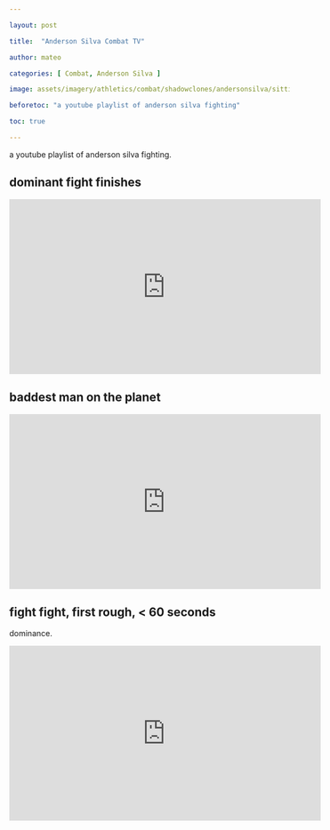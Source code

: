 ```yaml
---

layout: post

title:  "Anderson Silva Combat TV"

author: mateo

categories: [ Combat, Anderson Silva ]

image: assets/imagery/athletics/combat/shadowclones/andersonsilva/sitting.jpg

beforetoc: "a youtube playlist of anderson silva fighting"

toc: true

---
```


a youtube playlist of anderson silva fighting.

## dominant fight finishes

<iframe width="560" height="315" src="https://www.youtube.com/embed/6-XzIacyFT8?si=Y33l1QoP6AeeFPnZ" title="YouTube video player" frameborder="0" allow="accelerometer; autoplay; clipboard-write; encrypted-media; gyroscope; picture-in-picture; web-share" referrerpolicy="strict-origin-when-cross-origin" allowfullscreen></iframe>

## baddest man on the planet

<iframe width="560" height="315" src="https://www.youtube.com/embed/Lhr--rE-1w4?si=eofwGVlheaMt0dfh" title="YouTube video player" frameborder="0" allow="accelerometer; autoplay; clipboard-write; encrypted-media; gyroscope; picture-in-picture; web-share" referrerpolicy="strict-origin-when-cross-origin" allowfullscreen></iframe>

## fight fight, first rough, < 60 seconds

dominance.

<iframe width="560" height="315" src="https://www.youtube.com/embed/D0SgJ2JO-jI?si=4Y2jDjVEUVCFOR_G" title="YouTube video player" frameborder="0" allow="accelerometer; autoplay; clipboard-write; encrypted-media; gyroscope; picture-in-picture; web-share" referrerpolicy="strict-origin-when-cross-origin" allowfullscreen></iframe>
